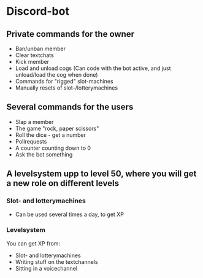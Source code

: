 # Discord-bot
## Private commands for the owner

- Ban/unban member
- Clear textchats
- Kick member
- Load and unload cogs (Can code with the bot active, and just unload/load the cog when done)
- Commands for "rigged" slot-machines
- Manually resets of slot-/lotterymachines 


## Several commands for the users
- Slap a member
- The game "rock, paper scissors"
- Roll the dice - get a number
- Pollrequests
- A counter counting down to 0
- Ask the bot something

## A levelsystem upp to level 50, where you will get a new role on different levels 

### Slot- and lotterymachines
- Can be used several times a day, to get XP

### Levelsystem
You can get XP from:
- Slot- and lotterymachines
- Writing stuff on the textchannels
- Sitting in a voicechannel
